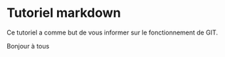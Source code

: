 # Tutoriel markdown

Ce tutoriel a comme but de vous informer sur le fonctionnement de GIT.

Bonjour à tous